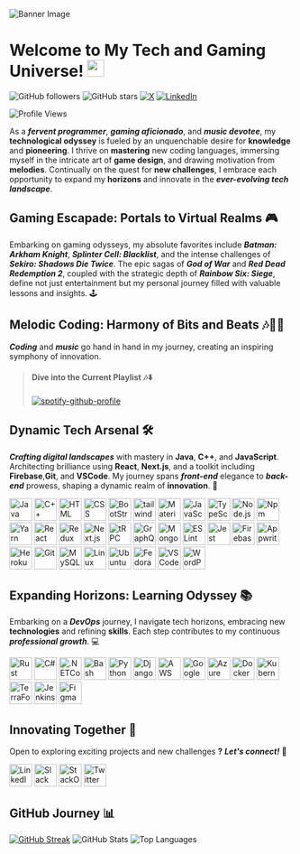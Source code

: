 ![Banner Image](https://repository-images.githubusercontent.com/588181932/e36ec678-7984-4cdd-8e4c-a3932772ff8e)

<h1>
   Welcome to My Tech and Gaming Universe!
  <img src="https://media.giphy.com/media/hvRJCLFzcasrR4ia7z/giphy.gif" width="30px"/>
</h1> 


![GitHub followers](https://img.shields.io/github/followers/Hasnat-Ahmed-Goheer?style=social)
![GitHub stars](https://img.shields.io/github/stars/Hasnat-Ahmed-Goheer?style=social)
[![X](https://img.shields.io/badge/X-black?style=flat-square&logo=x&logoColor=white)](https://twitter.com/Hasnat__AhmedG)
[![LinkedIn](https://img.shields.io/badge/LinkedIn-blue?style=flat-square&logo=linkedin&logoColor=white)](https://linkedin.com/in/hasnat-ahmed-goheer/)

![Profile Views](https://komarev.com/ghpvc/?username=Hasnat-Ahmed-Goheer&style=flat-square)



As a _**fervent programmer**_, _**gaming aficionado**_, and _**music devotee**_, my **technological odyssey** is fueled by an unquenchable desire for **knowledge** and **pioneering**. I thrive on **mastering** new coding languages, immersing myself in the intricate art of **game design**, and drawing motivation from **melodies**. Continually on the quest for **new challenges**, I embrace each opportunity to expand my **horizons** and innovate in the _**ever-evolving tech landscape**_.

##  Gaming Escapade: Portals to Virtual Realms 🎮
Embarking on gaming odysseys, my absolute favorites include _**Batman: Arkham Knight**_, _**Splinter Cell: Blacklist**_, and the intense challenges of _**Sekiro: Shadows Die Twice**_. The epic sagas of _**God of War**_ and _**Red Dead Redemption 2**_, coupled with the strategic depth of _**Rainbow Six: Siege**_, define not just entertainment but my personal journey filled with valuable lessons and insights. 🕹️

## Melodic Coding: Harmony of Bits and Beats 🎶👨‍💻
_**Coding**_ and _**music**_ go hand in hand in my journey, creating an inspiring symphony of innovation. 
> #### Dive into the Current Playlist 🎶⬇️
>[![spotify-github-profile](https://spotify-github-profile.vercel.app/api/view?uid=9vswfpmpfktc17c8bzbh37qq7&cover_image=true&theme=natemoo-re&show_offline=false&background_color=121212&interchange=true&bar_color=53b14f&bar_color_cover=true)](https://spotify-github-profile.vercel.app/api/view?uid=9vswfpmpfktc17c8bzbh37qq7&redirect=true)

## Dynamic Tech Arsenal 🛠️
**_Crafting digital landscapes_** with mastery in **Java**, **C++**, and **JavaScript**. Architecting brilliance using **React**, **Next.js**, and a toolkit including **Firebase**,**Git**, and **VSCode**. My journey spans _**front-end**_ elegance to _**back-end**_ prowess, shaping a dynamic realm of **innovation**. 🚀

[<img src="https://cdn.jsdelivr.net/gh/devicons/devicon/icons/java/java-original.svg" title="Java" alt="Java" width="40" height="40">](https://docs.oracle.com/en/java/)
[<img src="https://cdn.jsdelivr.net/gh/devicons/devicon/icons/cplusplus/cplusplus-original.svg" title="C++" alt="C++" width="40" height="40">](https://en.cppreference.com/w/)
[<img src="https://cdn.jsdelivr.net/gh/devicons/devicon/icons/html5/html5-original.svg" title="HTML" alt="HTML" width="40" height="40">](https://developer.mozilla.org/en-US/docs/Web/HTML)
[<img src="https://cdn.jsdelivr.net/gh/devicons/devicon/icons/css3/css3-original.svg" title="CSS" alt="CSS" width="40" height="40">](https://developer.mozilla.org/en-US/docs/Web/CSS)
[<img src="https://cdn.jsdelivr.net/gh/devicons/devicon/icons/bootstrap/bootstrap-original.svg" title="BootStrap" alt="BootStrap" width="40" height="40">](https://getbootstrap.com/)
[<img src="https://cdn.jsdelivr.net/gh/devicons/devicon@latest/icons/tailwindcss/tailwindcss-original.svg" title="tailwindCSS" alt="tailwindCSS" width="40" height="40">](https://tailwindcss.com/)
[<img src="https://cdn.jsdelivr.net/gh/devicons/devicon/icons/materialui/materialui-original.svg" title="MaterialUI" alt="MaterialUI" width="40" height="40">](https://material-ui.com/)
[<img src="https://cdn.jsdelivr.net/gh/devicons/devicon/icons/javascript/javascript-plain.svg" title="JavaScript" alt="JavaScript" width="40" height="40">](https://developer.mozilla.org/en-US/docs/Web/JavaScript)
[<img src="https://cdn.jsdelivr.net/gh/devicons/devicon/icons/typescript/typescript-original.svg" title="TypeScript" alt="TypeScript" width="40" height="40">](https://www.typescriptlang.org/)
[<img src="https://cdn.jsdelivr.net/gh/devicons/devicon/icons/nodejs/nodejs-original.svg" title="Node.js" alt="Node.js" width="40" height="40">](https://nodejs.org/)
[<img src="https://cdn.jsdelivr.net/gh/devicons/devicon/icons/npm/npm-original-wordmark.svg" title="Npm" alt="Npm" width="40" height="40">](https://www.npmjs.com/)
[<img src="https://cdn.jsdelivr.net/gh/devicons/devicon/icons/yarn/yarn-original.svg" title="Yarn" alt="Yarn" width="40" height="40">](https://yarnpkg.com/)
[<img src="https://cdn.jsdelivr.net/gh/devicons/devicon/icons/react/react-original.svg" title="React" alt="React" width="40" height="40">](https://reactjs.org/)
[<img src="https://cdn.jsdelivr.net/gh/devicons/devicon/icons/redux/redux-original.svg" title="Redux" alt="Redux" width="40" height="40">](https://redux.js.org/)
[<img src="https://devicons.railway.app/i/nextjs-light.svg" title="Next.js" alt="Next.js" width="40" height="40">](https://nextjs.org/)
[<img src="https://devicons.railway.app/i/trpc.png" title="tRPC" alt="tRPC" width="40" height="40">](https://trpc.io/)
[<img src="https://cdn.jsdelivr.net/gh/devicons/devicon/icons/graphql/graphql-plain.svg" title="GraphQL" alt="GraphQL" width="40" height="40">](https://graphql.org/)
[<img src="https://cdn.jsdelivr.net/gh/devicons/devicon/icons/mongodb/mongodb-original.svg" title="MongoDB" alt="MongoDB" width="40" height="40">](https://www.mongodb.com/)
[<img src="https://cdn.jsdelivr.net/gh/devicons/devicon/icons/eslint/eslint-original.svg" title="ESLint" alt="ESLint" width="40" height="40">](https://eslint.org/)
[<img src="https://cdn.jsdelivr.net/gh/devicons/devicon/icons/jest/jest-plain.svg" title="Jest" alt="Jest" width="40" height="40">](https://jestjs.io/)
[<img src="https://cdn.jsdelivr.net/gh/devicons/devicon/icons/firebase/firebase-plain.svg" title="Firebase" alt="Firebase" width="40" height="40">](https://firebase.google.com/)
[<img src="https://cdn.jsdelivr.net/gh/devicons/devicon/icons/appwrite/appwrite-original.svg" title="Appwrite" alt="Appwrite" width="40" height="40">](https://appwrite.io/)
[<img src="https://cdn.jsdelivr.net/gh/devicons/devicon/icons/heroku/heroku-original.svg" title="Heroku" alt="Heroku" width="40" height="40">](https://www.heroku.com/)
[<img src="https://cdn.jsdelivr.net/gh/devicons/devicon/icons/git/git-original.svg" title="Git" alt="Git" width="40" height="40">](https://git-scm.com/)
[<img src="https://cdn.jsdelivr.net/gh/devicons/devicon/icons/mysql/mysql-original.svg" title="MySQL" alt="MySQL" width="40" height="40">](https://www.mysql.com/)
[<img src="https://cdn.jsdelivr.net/gh/devicons/devicon/icons/linux/linux-original.svg" title="Linux" alt="Linux" width="40" height="40">](https://www.linux.org/)
[<img src="https://cdn.jsdelivr.net/gh/devicons/devicon/icons/ubuntu/ubuntu-plain.svg" title="Ubuntu" alt="Ubuntu" width="40" height="40">](https://ubuntu.com/)
[<img src="https://cdn.jsdelivr.net/gh/devicons/devicon@latest/icons/fedora/fedora-plain.svg" title="Fedora" alt="Fedora" width="40" height="40">](https://fedoraproject.org/)
[<img src="https://cdn.jsdelivr.net/gh/devicons/devicon/icons/vscode/vscode-original.svg" title="VSCode" alt="VSCode" width="40" height="40">](https://code.visualstudio.com/)
[<img src="https://cdn.jsdelivr.net/gh/devicons/devicon/icons/wordpress/wordpress-original.svg" title="WordPress" alt="WordPress" width="40" height="40">](https://wordpress.org/)


## Expanding Horizons: Learning Odyssey 📚
Embarking on a _**DevOps**_ journey, I navigate tech horizons, embracing new **technologies** and refining **skills**. Each step contributes to my continuous _**professional growth**_. 💻

[<img src="https://devicons.railway.app/i/rust-light.svg" title="Rust" alt="Rust" width="40" height="40">](https://rust-lang.org)
[<img src="https://cdn.jsdelivr.net/gh/devicons/devicon/icons/csharp/csharp-original.svg" title="C#" alt="C#" width="40" height="40">](https://docs.microsoft.com/en-us/dotnet/csharp/)
[<img src="https://cdn.jsdelivr.net/gh/devicons/devicon/icons/dotnetcore/dotnetcore-original.svg" title=".NETCore" alt=".NETCore" width="40" height="40">](https://dotnet.microsoft.com/)
[<img src="https://devicons.railway.app/i/bash.svg" title="Bash" alt="Bash" width="40" height="40">](https://www.gnu.org/software/bash)
[<img src="https://cdn.jsdelivr.net/gh/devicons/devicon/icons/python/python-original.svg" title="Python" alt="Python" width="40" height="40">](https://www.python.org/)
[<img src="https://devicons.railway.app/i/django.svg" title="Django" alt="Django" width="40" height="40">](https://www.djangoproject.com/)
[<img src="https://cdn.jsdelivr.net/gh/devicons/devicon@latest/icons/amazonwebservices/amazonwebservices-original-wordmark.svg" title="AWS" alt="AWS" width="40" height="40">](https://aws.amazon.com/)
[<img src="https://cdn.jsdelivr.net/gh/devicons/devicon/icons/googlecloud/googlecloud-original.svg" title="GoogleCloud" alt="GoogleCloud" width="40" height="40">](https://cloud.google.com/)
[<img src="https://cdn.jsdelivr.net/gh/devicons/devicon/icons/azure/azure-original.svg" title="Azure" alt="Azure" width="40" height="40">](https://azure.microsoft.com/)
[<img src="https://cdn.jsdelivr.net/gh/devicons/devicon/icons/docker/docker-original.svg" title="Docker" alt="Docker" width="40" height="40">](https://www.docker.com/)
[<img src="https://cdn.jsdelivr.net/gh/devicons/devicon/icons/kubernetes/kubernetes-plain.svg" title="Kubernetes" alt="Kubernetes" width="40" height="40">](https://kubernetes.io/)
[<img src="https://cdn.jsdelivr.net/gh/devicons/devicon/icons/terraform/terraform-original.svg" title="TerraForm" alt="TerraForm" width="40" height="40">](https://www.terraform.io/)
[<img src="https://cdn.jsdelivr.net/gh/devicons/devicon/icons/jenkins/jenkins-original.svg" title="Jenkins" alt="Jenkins" width="40" height="40">](https://www.jenkins.io/)
[<img src="https://cdn.jsdelivr.net/gh/devicons/devicon/icons/figma/figma-original.svg" title="Figma" alt="Figma" width="40" height="40">](https://www.figma.com/)


## Innovating Together 🚀
Open to exploring exciting projects and new challenges **?** _**Let's connect!**_ 🤝

  <!-- Social media icons -->
[<img src="https://cdn.jsdelivr.net/gh/devicons/devicon/icons/linkedin/linkedin-original.svg" title="LinkedIn" alt="LinkedIn" width="40" height="40">](https://linkedin.com/in/hasnat-ahmed-goheer/)
[<img src="https://cdn.jsdelivr.net/gh/devicons/devicon/icons/slack/slack-original.svg" title="Slack" alt="Slack" width="40" height="40">](https://join.slack.com/t/hasnatsteam/shared_invite/zt-2947bdbyq-DBKPRhymZx~q169vk1uS6w)
[<img src="https://github.com/Hasnat-Ahmed-Goheer/Hasnat-Ahmed-Goheer/assets/126459187/18a58b90-df0e-49f4-a771-96353fc4c7d7" title="StackOverflow" alt="StackOverflow" width="40" height="40">](https://stackoverflow.com/users/21419836/hasnat-ahmed)
[<img src="https://cdn.jsdelivr.net/gh/devicons/devicon/icons/twitter/twitter-original.svg" title="Twitter" alt="Twitter" width="40" height="40">](https://twitter.com/Hasnat__AhmedG)


## GitHub Journey 📊 
<div>
  <a href="https://git.io/streak-stats"><img src="https://streak-stats.demolab.com?user=Hasnat-Ahmed-Goheer&theme=github-dark-blue&hide_border=true&border_radius=12&card_width=496&background=45%2C0D1117%2C1C2431&stroke=8D6F15&currStreakNum=fff&currStreakLabel=fff&sideLabels=58A6FF&fire=FF652F&exclude_days=Sun%2CSat" alt="GitHub Streak" /></a>
 <img src="https://github-readme-stats.vercel.app/api?username=Hasnat-Ahmed-Goheer&show_icons=true&theme=github_dark&bg_color=45,0D1117,1C2431&hide_border=true&border_radius=12&ring_color=1f6feb&text_color=fff&title_color=58a6ff" alt="GitHub Stats" />
  <img src="https://github-readme-stats.vercel.app/api/top-langs/?username=Hasnat-Ahmed-Goheer&layout=compact&theme=sunset-gradient&theme=github_dark&bg_color=45,0D1117,1C2431&hide_border=true&border_radius=12&text_color=fff&title_color=58a6ff" alt="Top Languages" />
</div>
